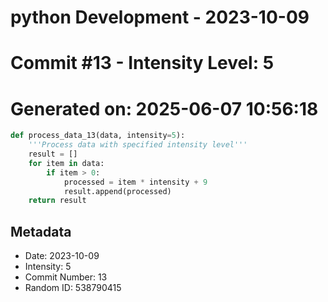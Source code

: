 ﻿# python Development - 2023-10-09
# Commit #13 - Intensity Level: 5
# Generated on: 2025-06-07 10:56:18
```python
def process_data_13(data, intensity=5):
    '''Process data with specified intensity level'''
    result = []
    for item in data:
        if item > 0:
            processed = item * intensity + 9
            result.append(processed)
    return result
```
## Metadata
- Date: 2023-10-09
- Intensity: 5
- Commit Number: 13
- Random ID: 538790415

